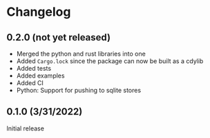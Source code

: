 # Changelog

## 0.2.0 (not yet released)

* Merged the python and rust libraries into one
* Added `Cargo.lock` since the package can now be built as a cdylib
* Added tests
* Added examples
* Added CI
* Python: Support for pushing to sqlite stores

## 0.1.0 (3/31/2022)

Initial release
